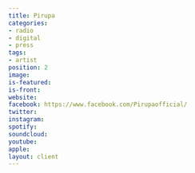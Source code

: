 ```yaml
---
title: Pirupa
categories:
- radio
- digital
- press
tags:
- artist
position: 2
image: 
is-featured: 
is-front: 
website:
facebook: https://www.facebook.com/Pirupaofficial/
twitter: 
instagram: 
spotify: 
soundcloud: 
youtube: 
apple: 
layout: client
---
```


